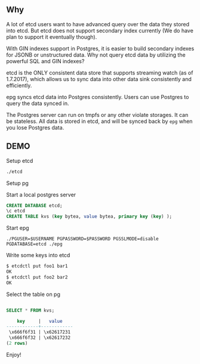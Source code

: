 ## Why

A lot of etcd users want to have advanced query over the data they stored into etcd. But
etcd does not support secondary index currently (We do have plan to support it eventually though).

With GIN indexes support in Postgres, it is easier to build secondary indexes for JSONB or unstructured data. Why not query etcd data by utilizing the powerful SQL and GIN indexes?

etcd is the ONLY consistent data store that supports streaming watch (as of 1.7.2017), which allows us to sync data into other data sink consistently and efficiently.

epg syncs etcd data into Postgres consistently. Users can use Postgres to query the data synced in.

The Postgres server can run on tmpfs or any other violate storages. It can be stateless. All data is
stored in etcd, and will be synced back by `epg` when you lose Postgres data.

## DEMO

Setup etcd

```bash
./etcd
```

Setup pg

Start a local postgres server

```sql
CREATE DATABASE etcd;
\c etcd
CREATE TABLE kvs (key bytea, value bytea, primary key (key) );
```

Start epg

```
./PGUSER=$USERNAME PGPASSWORD=$PASSWORD PGSSLMODE=disable PGDATABASE=etcd ./epg
```

Write some keys into etcd

```bash
$ etcdctl put foo1 bar1
OK
$ etcdctl put foo2 bar2
OK
```

Select the table on pg

```sql

SELECT * FROM kvs;

    key     |   value
------------+------------
 \x666f6f31 | \x62617231
 \x666f6f32 | \x62617232
(2 rows)

```

Enjoy!
